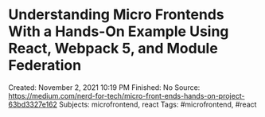 # Understanding Micro Frontends With a Hands-On Example Using React, Webpack 5, and Module Federation

Created: November 2, 2021 10:19 PM
Finished: No
Source: https://medium.com/nerd-for-tech/micro-front-ends-hands-on-project-63bd3327e162
Subjects: microfrontend, react
Tags: #microfrontend, #react
